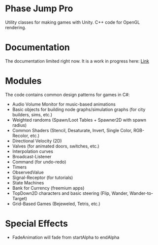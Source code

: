 # Phase Jump Pro
Utility classes for making games with Unity.
C++ code for OpenGL rendering.

# Documentation

The documentation limited right now. It is a work in progress here: [Link](https://coinbump.github.io/PhaseJumpPro/)

# Modules

The code contains common design patterns for games in C#:

- Audio Volume Monitor for music-based animations
- Basic objects for building node graphs/simulation graphs (for city builders, sims, etc.)
- Weighted randoms (Spawn/Loot Tables + Spawner2D with spawn radius)
- Common Shaders (Stencil, Desaturate, Invert, Single Color, RGB-Recolor, etc.)
- Directional Velocity (2D)
- Valves (for animated doors, switches, etc.)
- Interpolation curves
- Broadcast-Listener
- Command (for undo-redo)
- Timers
- ObservedValue
- Signal-Receptor (for tutorials)
- State Machines
- Bank for Currency (freemium apps)
- TopDown2D characters and basic steering (Flip, Wander, Wander-to-Target)
- Grid-Based Games (Bejeweled, Tetris, etc.)

# Special Effects
- FadeAnimation will fade from startAlpha to endAlpha

